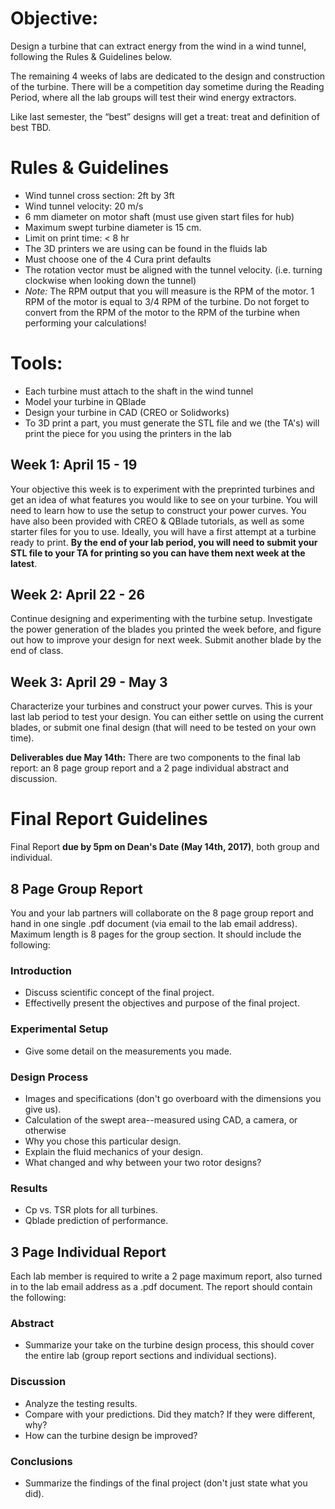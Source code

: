 # Objective:
Design a turbine that can extract energy from the wind in a wind tunnel, following the Rules & Guidelines below.   

The remaining 4 weeks of labs are dedicated to the design and construction of the turbine. There will be a competition day sometime during the Reading Period, where all the lab groups will test their wind energy extractors.   

Like last semester, the “best” designs will get a treat: treat and definition of best TBD. 
# Rules & Guidelines  

-	Wind tunnel cross section: 2ft by 3ft  
-	Wind tunnel velocity: 20 m/s  
-	6 mm diameter on motor shaft (must use given start files for hub)  
-	Maximum swept turbine diameter is 15 cm.    
-	Limit on print time: < 8 hr  
-	The 3D printers we are using can be found in the fluids lab  
-	Must choose one of the 4 Cura print defaults  
-	The rotation vector must be aligned with the tunnel velocity. (i.e. turning clockwise when looking down the tunnel)  
-	*Note:* The RPM output that you will measure is the RPM of the motor. 1 RPM of the motor is equal to 3/4 RPM of the turbine. Do not forget to convert from the RPM of the motor to the RPM of the turbine when performing your calculations!

# Tools:
-	Each turbine must attach to the shaft in the wind tunnel   
-	Model your turbine in QBlade  
-	Design your turbine in CAD (CREO or Solidworks)  
-	To 3D print a part, you must generate the STL file and we (the TA's) will print the piece for you using the printers in the lab   

## Week 1: April 15 - 19  
Your objective this week is to experiment with the preprinted turbines and get an idea of what features you would like to see on your turbine. You will need to learn how to use the setup to construct your power curves. You have also been provided with CREO & QBlade tutorials, as well as some starter files for you to use. Ideally, you will have a first attempt at a turbine ready to print. **By the end of your lab period, you will need to submit your STL file to your TA for printing so you can have them next week at the latest**.
## Week 2: April 22 - 26  
Continue designing and experimenting with the turbine setup. Investigate the power generation of the blades you printed the week before, and figure out how to improve your design for next week. Submit another blade by the end of class.
## Week 3: April 29 - May 3   
Characterize your turbines and construct your power curves. This is your last lab period to test your design. You can either settle on using the current blades, or submit one final design (that will need to be tested on your own time).

**Deliverables due May 14th:** There are two components to the final lab report: an 8 page group report and a 2 page individual abstract and discussion.

# Final Report Guidelines
Final Report **due by 5pm on Dean's Date (May 14th, 2017)**, both group and individual.

## 8 Page Group Report
You and your lab partners will collaborate on the 8 page group report and hand in one single .pdf document (via email to the lab email address). Maximum length is 8 pages for the group section. It should include the following:

### Introduction
- Discuss scientific concept of the final project.
- Effectivelly present the objectives and purpose of the final project.

### Experimental Setup
- Give some detail on the measurements you made.

### Design Process
- Images and specifications (don't go overboard with the dimensions you give us).
- Calculation of the swept area--measured using CAD, a camera, or otherwise
- Why you chose this particular design.
- Explain the fluid mechanics of your design.
- What changed and why between your two rotor designs?

### Results
- Cp vs. TSR plots for all turbines.
- Qblade prediction of performance.

## 3 Page Individual Report
Each lab member is required to write a 2 page maximum report, also turned in to the lab email address as a .pdf document. The report should contain the following:

### Abstract
- Summarize your take on the turbine design process, this should cover the entire lab (group report sections and individual sections).

### Discussion
- Analyze the testing results.
- Compare with your predictions. Did they match? If they were different, why?
- How can the turbine design be improved?

### Conclusions
- Summarize the findings of the final project (don't just state what you did).